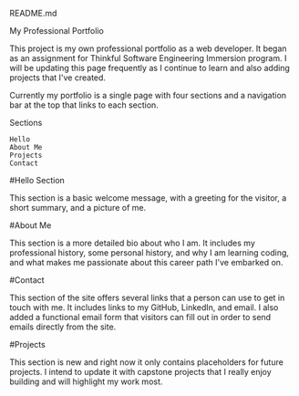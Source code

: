 
README.md

My Professional Portfolio

This project is my own professional portfolio as a web developer. It began as an assignment for Thinkful Software Engineering Immersion program. I will be updating this page frequently as I continue to learn and also adding projects that I've created.

Currently my portfolio is a single page with four sections and a navigation bar at the top that links to each section.

Sections

    Hello
    About Me
    Projects
    Contact

#Hello Section

This section is a basic welcome message, with a greeting for the visitor, a short summary, and a picture of me.

#About Me

This section is a more detailed bio about who I am. It includes my professional history, some personal history, and why I am learning coding, and what makes me passionate about this career path I've embarked on. 

#Contact

This section of the site offers several links that a person can use to get in touch with me. It includes links to my GitHub, LinkedIn, and email. I also added a functional email form that visitors can fill out in order to send emails directly from the site.

#Projects

This section is new and right now it only contains placeholders for future projects. I intend to update it with capstone projects that I really enjoy building and will highlight my work most.
